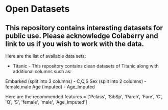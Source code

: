 # Open Datasets

## This repository contains interesting datasets for public use. Please acknowledge Colaberry and link to us if you wish to work with the data.

Here are the list of available data sets:

* Titanic - This repository contains clean datasets of Titanic along with additional columns such as:

Embarked (split into 3 columns) - C,Q,S 
Sex (split into 2 columns) - female,male
Age (imputed) - Age_Imputed

Here are the recommended features = ['Pclass', 'SibSp', 'Parch', 'Fare', 'C', 'Q', 'S', 'female', 'male', 'Age_Imputed']


